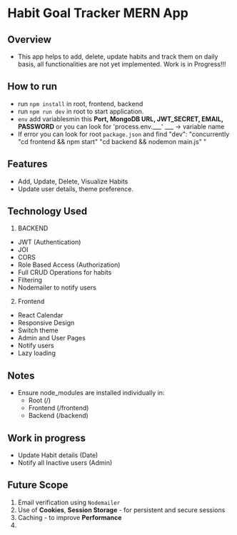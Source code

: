 

# Habit Goal Tracker MERN App

## Overview

- This app helps to add, delete, update habits and track them on daily basis, all functionalities are not yet implemented. Work is in Progress!!!

## How to run

- run `npm install` in root, frontend, backend
- run `npm run dev` in root to start application.
- `env` add variablesmin this **Port, MongoDB URL, JWT_SECRET, EMAIL, PASSWORD** or you can look for 'process.env.___' ___ -> variable name
- If error you can look for root `package.json` and find "dev": "concurrently \"cd frontend && npm start\" \"cd backend && nodemon main.js\" "

## Features

- Add, Update, Delete, Visualize Habits
- Update user details, theme preference.

## Technology Used

1. BACKEND 
- JWT (Authentication)
- JOI
- CORS
- Role Based Access (Authorization)
- Full CRUD Operations for habits
- Filtering
- Nodemailer to notify users


2. Frontend
- React Calendar
- Responsive Design
- Switch theme
- Admin and User Pages
- Notify users
- Lazy loading

## Notes

- Ensure node_modules are installed individually in:
    - Root (/)
    - Frontend (/frontend)
    - Backend (/backend)

## Work in progress

- Update Habit details (Date)
- Notify all Inactive users (Admin)

## Future Scope

1. Email verification using `Nodemailer`
2. Use of **Cookies**, **Session Storage** - for persistent and secure sessions
3. Caching - to improve **Performance**
4. 